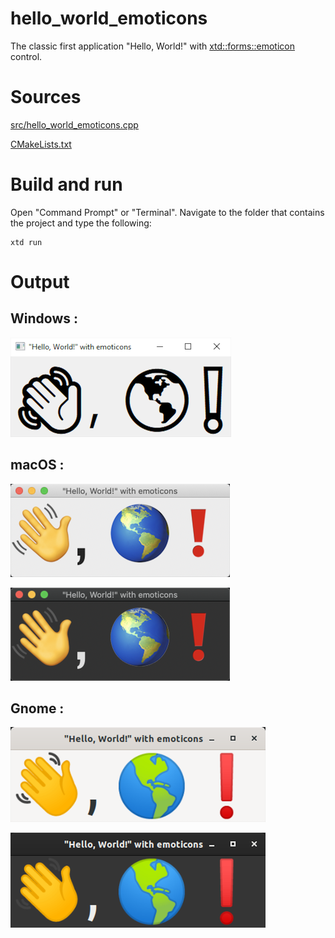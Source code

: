 # hello_world_emoticons

The classic first application "Hello, World!" with  [xtd::forms::emoticon](../../../src/xtd_forms/include/xtd/forms/emoticon.hpp) control.

# Sources

[src/hello_world_emoticons.cpp](src/hello_world_emoticons.cpp)

[CMakeLists.txt](CMakeLists.txt)

# Build and run

Open "Command Prompt" or "Terminal". Navigate to the folder that contains the project and type the following:

```shell
xtd run
```

# Output

## Windows :

![Screenshot](../../../docs/pictures/examples/hello_world_emoticons_w.png)

## macOS :

![Screenshot](../../../docs/pictures/examples/hello_world_emoticons_m.png)

![Screenshot](../../../docs/pictures/examples/hello_world_emoticons_md.png)

## Gnome :

![Screenshot](../../../docs/pictures/examples/hello_world_emoticons_g.png)

![Screenshot](../../../docs/pictures/examples/hello_world_emoticons_gd.png)
